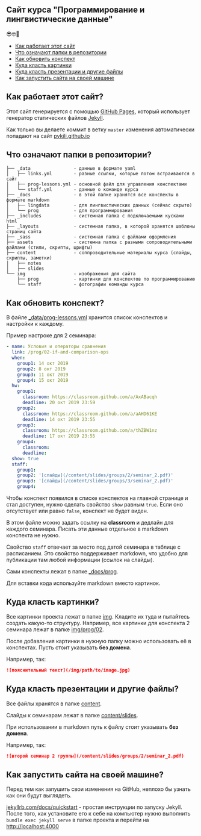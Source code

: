 ## Сайт курса "Программирование и лингвистические данные"

😎🤓💪

* [Как работает этот сайт](#как-работает-этот-сайт)
* [Что означают папки в репозитории](#что-означают-папки-в-репозитории)
* [Как обновить конспект](#как-обновить-конспект)
* [Куда класть картинки](#куда-класть-картинки)
* [Куда класть презентации и другие файлы](#куда-класть-презентации-и-другие-файлы)
* [Как запустить сайта на своей машине](#как-запустить-сайта-на-своей-машине)


## Как работает этот сайт?

Этот сайт генерируется с помощью [GitHub Pages](https://pages.github.com), который использует генератор статических файлов [Jekyll](https://jekyllrb.com).

Как только вы делаете коммит в ветку `master` изменения автоматически попадают на сайт
[pykili.github.io](http://pykili.github.io)


## Что означают папки в репозитории?

```
├── _data                - данные в формате yaml
│   ├── links.yml        - разные ссылки, которые потом встраиваются в сайт
│   ├── prog-lessons.yml - основной файл для управления конспектами
│   └── staff.yml        - данные о команде курса
├── _docs                - в этой папке хранятся все конспекты в формате markdown
│   ├── lingdata         - для лингвистических данных (сейчас скрыто)
│   └── prog             - для программирования
├── _includes            - системная папка с подключаемыми кусками html
├── _layouts             - системная папка, в которой хранятся шаблоны страниц сайта
├── _sass                - системная папка с файлами оформления
├── assets               - системна папка с разными сопроводительными файлами (стили, скрипты, шрифты)
├── content              - соппроводительные материалы курса (слайды, скрипты, заметки)
│   ├── notes
│   ├── slides
└── img                  - изображения для сайта
    ├── prog             - картинки для конспектов по программированию
    └── staff            - фотографии команды курса
```


## Как обновить конспект?

В файле [_data/prog-lessons.yml](_data/prog-lessons.yml) хранится список конспектов и настройки к каждому.

Пример настроке для 2 семинара:

```yaml
- name: Условия и операторы сравнения
  link: /prog/02-if-and-comparison-ops
  when:
    group1: 14 окт 2019
    group2: 8 окт 2019
    group3: 11 окт 2019
    group4: 15 окт 2019
  hw:
    group1:
      classroom: https://classroom.github.com/a/AxABacqh
      deadline: 20 окт 2019 23:59
    group2:
      classroom: https://classroom.github.com/a/aAHD61KE
      deadline: 14 окт 2019 23:55
    group3:
      classroom: https://classroom.github.com/a/thZBW1nz
      deadline: 17 окт 2019 23:55
    group4:
      classroom:
      deadline:
  show: true
  staff:
    group1:
    group2: '[слайды](/content/slides/groups/2/seminar_2.pdf)'
    group3: '[слайды](/content/slides/groups/3/seminar_2.pdf)'
    group4:
```

Чтобы конспект появился в списке конспектов на главной странице и стал доступен, нужно сделать свойство `show` равным `true`. Если оно отсутствует или равно `false`, конспект не будет виден.

В этом файле можно задать ссылку на **classroom** и дедлайн для каждого семинара. Писать эти данные отдельное в markdown конспекта не нужно.

Свойство `staff` отвечает за место под датой семинара в таблице с расписанием. Это свойство поддерживает markdown, что удобно для публикации там любой информации (ссылок на слайды).

Сами конспекты лежат в папке [_docs/prog](_docs/prog).

Для вставки кода используйте markdown вместо картинок.


## Куда класть картинки?

Все картинки проекта лежат в папке [img](img). Кладите их туда и пытайтесь создать какую-то структуру. Например, все картинки для конспекта 2 семинара лежат в папке [img/prog/02](img/prog/02).

После добавления картинки в нужную папку можно использовать её в конспектах. Пусть стоит указывать **без домена**.

Например, так:

```markdown
![пояснительный текст](/img/path/to/image.jpg)
```

## Куда класть презентации и другие файлы?

Все файлы хранятся в папке [content](content).

Слайды к семинарам лежат в папке [content/slides](content/slides).

При использовании в markdown путь к файлу стоит указывать **без домена**.

Например, так:

```markdown
![второй семинар 2 группы](/content/slides/groups/2/seminar_2.pdf)
```

## Как запустить сайта на своей машине?

Перед тем как запушить свои изменения на GitHub, неплохо бы узнать как они будут выглядеть.

[jekyllrb.com/docs/quickstart](https://jekyllrb.com/docs/) - простая инструкции по запуску Jekyll. После того, как установите его к себе на компьютер нужно выполнить `bundle exec jekyll serve` в папке проекта и перейти на <http://localhost:4000>
